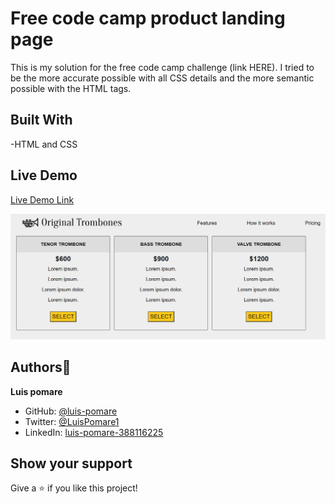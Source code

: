# Free code camp product landing page

This is my solution for the free code camp challenge (link HERE). I tried to be the more accurate possible with all CSS details and the more semantic possible with the HTML tags.

## Built With

-HTML and CSS

## Live Demo

[Live Demo Link](https://luis-pomare.github.io/freeCodeCampProductLandingPage/)

[![App screenshot](images/appScreenshot.png)](https://luis-pomare.github.io/freeCodeCampProductLandingPage/)

## Authors👤

**Luis pomare**

- GitHub: [@luis-pomare](https://github.com/luis-pomare)
- Twitter: [@LuisPomare1](https://twitter.com/LuisPomare1)
- LinkedIn: [luis-pomare-388116225](https://www.linkedin.com/in/luis-pomare-388116225/)

## Show your support

Give a ⭐️ if you like this project!
